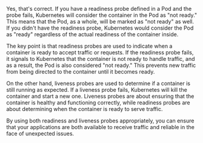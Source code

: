 Yes, that's correct. If you have a readiness probe defined in a Pod and the probe fails, Kubernetes will consider the container in the Pod as "not ready." This means that the Pod, as a whole, will be marked as "not ready" as well. If you didn't have the readiness probe, Kubernetes would consider the Pod as "ready" regardless of the actual readiness of the container inside.

The key point is that readiness probes are used to indicate when a container is ready to accept traffic or requests. If the readiness probe fails, it signals to Kubernetes that the container is not ready to handle traffic, and as a result, the Pod is also considered "not ready." This prevents new traffic from being directed to the container until it becomes ready.

On the other hand, liveness probes are used to determine if a container is still running as expected. If a liveness probe fails, Kubernetes will kill the container and start a new one. Liveness probes are about ensuring that the container is healthy and functioning correctly, while readiness probes are about determining when the container is ready to serve traffic.

By using both readiness and liveness probes appropriately, you can ensure that your applications are both available to receive traffic and reliable in the face of unexpected issues.
